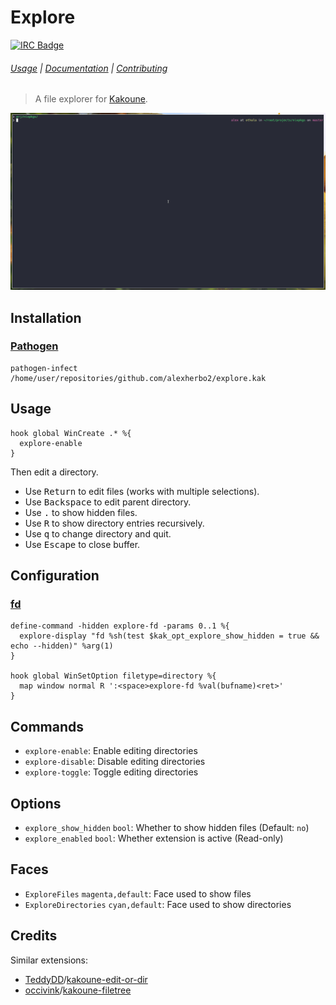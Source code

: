 # Explore

[![IRC Badge]][IRC]

###### [Usage] | [Documentation] | [Contributing]

> A file explorer for [Kakoune].

![Demo]

## Installation

### [Pathogen]

``` kak
pathogen-infect /home/user/repositories/github.com/alexherbo2/explore.kak
```

## Usage

``` kak
hook global WinCreate .* %{
  explore-enable
}
```

Then edit a directory.

- Use <kbd>Return</kbd> to edit files (works with multiple selections).
- Use <kbd>Backspace</kbd> to edit parent directory.
- Use <kbd>.</kbd> to show hidden files.
- Use <kbd>R</kbd> to show directory entries recursively.
- Use <kbd>q</kbd> to change directory and quit.
- Use <kbd>Escape</kbd> to close buffer.

## Configuration

### [fd]

``` kak
define-command -hidden explore-fd -params 0..1 %{
  explore-display "fd %sh(test $kak_opt_explore_show_hidden = true && echo --hidden)" %arg(1)
}

hook global WinSetOption filetype=directory %{
  map window normal R ':<space>explore-fd %val(bufname)<ret>'
}
```

## Commands

- `explore-enable`: Enable editing directories
- `explore-disable`: Disable editing directories
- `explore-toggle`: Toggle editing directories

## Options

- `explore_show_hidden` `bool`: Whether to show hidden files (Default: `no`)
- `explore_enabled` `bool`: Whether extension is active (Read-only)

## Faces

- `ExploreFiles` `magenta,default`: Face used to show files
- `ExploreDirectories` `cyan,default`: Face used to show directories

## Credits

Similar extensions:

- [TeddyDD]/[kakoune-edit-or-dir]
- [occivink]/[kakoune-filetree]

[Kakoune]: http://kakoune.org
[IRC]: https://webchat.freenode.net?channels=kakoune
[IRC Badge]: https://img.shields.io/badge/IRC-%23kakoune-blue.svg
[Demo]: images/demo.gif
[Usage]: #usage
[Documentation]: #commands
[Contributing]: CONTRIBUTING
[Pathogen]: https://github.com/alexherbo2/pathogen.kak
[fd]: https://github.com/sharkdp/fd
[TeddyDD]: https://github.com/TeddyDD
[kakoune-edit-or-dir]: https://github.com/TeddyDD/kakoune-edit-or-dir
[occivink]: https://github.com/occivink
[kakoune-filetree]: https://github.com/occivink/kakoune-filetree
